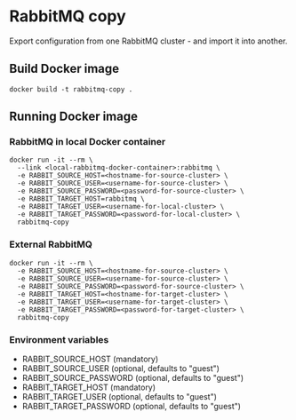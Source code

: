 # RabbitMQ copy
Export configuration from one RabbitMQ cluster - and import it into another.

## Build Docker image
```
docker build -t rabbitmq-copy .
```

## Running Docker image

### RabbitMQ in local Docker container
```
docker run -it --rm \
  --link <local-rabbitmq-docker-container>:rabbitmq \
  -e RABBIT_SOURCE_HOST=<hostname-for-source-cluster> \
  -e RABBIT_SOURCE_USER=<username-for-source-cluster> \
  -e RABBIT_SOURCE_PASSWORD=<password-for-source-cluster> \
  -e RABBIT_TARGET_HOST=rabbitmq \
  -e RABBIT_TARGET_USER=<username-for-local-cluster> \
  -e RABBIT_TARGET_PASSWORD=<password-for-local-cluster> \
  rabbitmq-copy
```

### External RabbitMQ
```
docker run -it --rm \
  -e RABBIT_SOURCE_HOST=<hostname-for-source-cluster> \
  -e RABBIT_SOURCE_USER=<username-for-source-cluster> \
  -e RABBIT_SOURCE_PASSWORD=<password-for-source-cluster> \
  -e RABBIT_TARGET_HOST=<hostname-for-target-cluster> \
  -e RABBIT_TARGET_USER=<username-for-target-cluster> \
  -e RABBIT_TARGET_PASSWORD=<password-for-target-cluster> \
  rabbitmq-copy
```

### Environment variables
- RABBIT_SOURCE_HOST (mandatory)
- RABBIT_SOURCE_USER (optional, defaults to "guest")
- RABBIT_SOURCE_PASSWORD (optional, defaults to "guest")
- RABBIT_TARGET_HOST (mandatory)
- RABBIT_TARGET_USER (optional, defaults to "guest")
- RABBIT_TARGET_PASSWORD (optional, defaults to "guest")